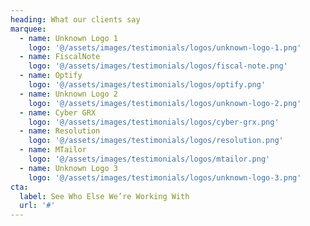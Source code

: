 ```yaml
---
heading: What our clients say
marquee:
  - name: Unknown Logo 1
    logo: '@/assets/images/testimonials/logos/unknown-logo-1.png'
  - name: FiscalNote
    logo: '@/assets/images/testimonials/logos/fiscal-note.png'
  - name: Optify
    logo: '@/assets/images/testimonials/logos/optify.png'
  - name: Unknown Logo 2
    logo: '@/assets/images/testimonials/logos/unknown-logo-2.png'
  - name: Cyber GRX
    logo: '@/assets/images/testimonials/logos/cyber-grx.png'
  - name: Resolution
    logo: '@/assets/images/testimonials/logos/resolution.png'
  - name: MTailor
    logo: '@/assets/images/testimonials/logos/mtailor.png'
  - name: Unknown Logo 3
    logo: '@/assets/images/testimonials/logos/unknown-logo-3.png'
cta:
  label: See Who Else We’re Working With
  url: '#'
---
```


